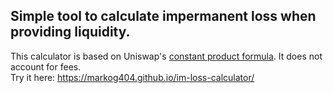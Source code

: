 Simple tool to calculate impermanent loss when providing liquidity.
-------------------------------------------------------------------
This calculator is based on Uniswap's [constant product formula](https://docs.uniswap.org/protocol/V2/concepts/protocol-overview/how-uniswap-works#:~:text=Uniswap%20is%20an%20automated%20liquidity,%2C%20censorship%20resistance%2C%20and%20security.).
It does not account for fees.<br>
Try it here: https://markog404.github.io/im-loss-calculator/
